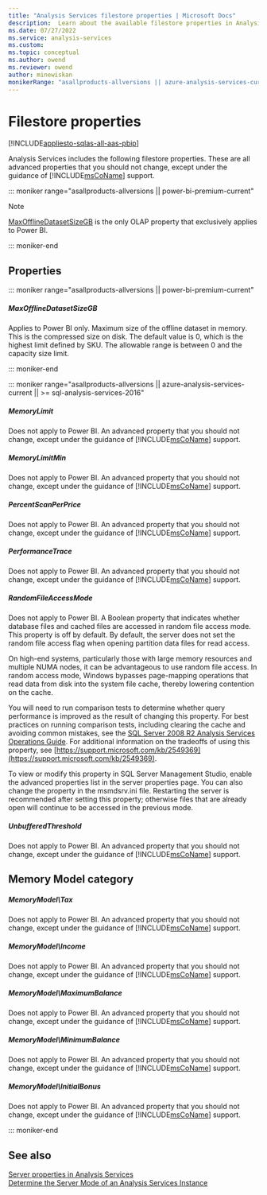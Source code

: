 ```yaml
---
title: "Analysis Services filestore properties | Microsoft Docs"
description:  Learn about the available filestore properties in Analysis Services, like MemoryLimit and PerformanceTrace. 
ms.date: 07/27/2022
ms.service: analysis-services
ms.custom: 
ms.topic: conceptual
ms.author: owend
ms.reviewer: owend
author: minewiskan
monikerRange: "asallproducts-allversions || azure-analysis-services-current || power-bi-premium-current || >= sql-analysis-services-2016"
---
```


# Filestore properties

[!INCLUDE[appliesto-sqlas-all-aas-pbip](../includes/appliesto-sqlas-all-aas-pbip.md)]

Analysis Services includes the following filestore properties. These are all advanced properties that you should not change, except under the guidance of [!INCLUDE[msCoName](../includes/msconame-md.md)] support.

::: moniker range="asallproducts-allversions || power-bi-premium-current"

> [!NOTE]
> [MaxOfflineDatasetSizeGB](#maxofflinedatasetsizegb) is the only OLAP property that exclusively applies to Power BI.

::: moniker-end

## Properties

::: moniker range="asallproducts-allversions || power-bi-premium-current"

##### MaxOfflineDatasetSizeGB

Applies to Power BI only. Maximum size of the offline dataset in memory. This is the compressed size on disk. The default value is 0, which is the highest limit defined by SKU. The allowable range is between 0 and the capacity size limit.

::: moniker-end

::: moniker range="asallproducts-allversions || azure-analysis-services-current || >= sql-analysis-services-2016"

##### MemoryLimit

Does not apply to Power BI. An advanced property that you should not change, except under the guidance of [!INCLUDE[msCoName](../includes/msconame-md.md)] support.  
  
##### MemoryLimitMin

Does not apply to Power BI. An advanced property that you should not change, except under the guidance of [!INCLUDE[msCoName](../includes/msconame-md.md)] support.  
  
##### PercentScanPerPrice

Does not apply to Power BI. An advanced property that you should not change, except under the guidance of [!INCLUDE[msCoName](../includes/msconame-md.md)] support.  
  
##### PerformanceTrace

Does not apply to Power BI. An advanced property that you should not change, except under the guidance of [!INCLUDE[msCoName](../includes/msconame-md.md)] support.  
  
##### RandomFileAccessMode

Does not apply to Power BI. A Boolean property that indicates whether database files and cached files are accessed in random file access mode. This property is off by default. By default, the server does not set the random file access flag when opening partition data files for read access.  
  
On high-end systems, particularly those with large memory resources and multiple NUMA nodes, it can be advantageous to use random file access. In random access mode, Windows bypasses page-mapping operations that read data from disk into the system file cache, thereby lowering contention on the cache.  
  
You will need to run comparison tests to determine whether query performance is improved as the result of changing this property. For best practices on running comparison tests, including clearing the cache and avoiding common mistakes, see the [SQL Server 2008 R2 Analysis Services Operations Guide](/previous-versions/sql/sql-server-2008-r2/hh226085(v=msdn.10)). For additional information on the tradeoffs of using this property, see [https://support.microsoft.com/kb/2549369](https://support.microsoft.com/kb/2549369).  
  
To view or modify this property in SQL Server Management Studio, enable the advanced properties list in the server properties page. You can also change the property in the msmdsrv.ini file. Restarting the server is recommended after setting this property; otherwise files that are already open will continue to be accessed in the previous mode.  
  
##### UnbufferedThreshold

Does not apply to Power BI. An advanced property that you should not change, except under the guidance of [!INCLUDE[msCoName](../includes/msconame-md.md)] support.  
  
## Memory Model category

##### MemoryModel\Tax

Does not apply to Power BI. An advanced property that you should not change, except under the guidance of [!INCLUDE[msCoName](../includes/msconame-md.md)] support.  
  
##### MemoryModel\Income

Does not apply to Power BI. An advanced property that you should not change, except under the guidance of [!INCLUDE[msCoName](../includes/msconame-md.md)] support.  
  
##### MemoryModel\MaximumBalance

Does not apply to Power BI. An advanced property that you should not change, except under the guidance of [!INCLUDE[msCoName](../includes/msconame-md.md)] support.  
  
##### MemoryModel\MinimumBalance

Does not apply to Power BI. An advanced property that you should not change, except under the guidance of [!INCLUDE[msCoName](../includes/msconame-md.md)] support.  
  
##### MemoryModel\InitialBonus

Does not apply to Power BI. An advanced property that you should not change, except under the guidance of [!INCLUDE[msCoName](../includes/msconame-md.md)] support.  

::: moniker-end

## See also

 [Server properties in Analysis Services](../../analysis-services/server-properties/server-properties-in-analysis-services.md)   
 [Determine the Server Mode of an Analysis Services Instance](../../analysis-services/instances/determine-the-server-mode-of-an-analysis-services-instance.md)  
